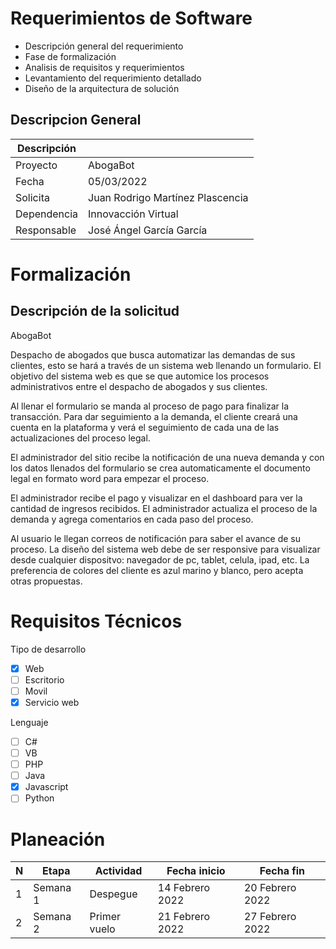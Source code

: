 # Requerimientos de Software

- Descripción general del requerimiento
- Fase de formalización
- Analisis de requisitos y requerimientos
- Levantamiento del requerimiento detallado
- Diseño de la arquitectura de solución

## Descripcion General

| Descripción |                                  |
|-------------|----------------------------------|
| Proyecto    | AbogaBot                         |
| Fecha       | 05/03/2022                      |
| Solicita    | Juan Rodrigo Martínez Plascencia |
| Dependencia | Innovacción Virtual              |
| Responsable | José Ángel García García         |

# Formalización

## Descripción de la solicitud

AbogaBot

Despacho de abogados que busca automatizar las demandas de sus clientes, esto se hará a través de un sistema web llenando un formulario. El objetivo del sistema web es que se que automice los procesos administrativos entre el despacho de abogados y sus clientes.


Al llenar el formulario se manda al proceso de pago para finalizar la transacción.
Para dar seguimiento a la demanda, el cliente creará una cuenta en la plataforma y verá el seguimiento de cada una de las actualizaciones del proceso legal.

El administrador del sitio recibe la notificación de una nueva demanda y con los datos llenados del formulario se crea automaticamente el documento legal en formato word para empezar el proceso.

El administrador recibe el pago y visualizar en el dashboard para ver la cantidad de ingresos recibidos.
El administrador actualiza el proceso de la demanda y agrega comentarios en cada paso del proceso.

Al usuario le llegan correos de notificación para saber el avance de su proceso.
La diseño del sistema web debe de ser responsive para visualizar desde cualquier dispositvo: navegador de pc, tablet, celula, ipad, etc.
La preferencia de colores del cliente es azul marino y blanco, pero acepta otras propuestas.

# Requisitos Técnicos

Tipo de desarrollo

- [x] Web
- [ ] Escritorio
- [ ] Movil
- [x] Servicio web

Lenguaje

- [ ] C#
- [ ] VB
- [ ] PHP
- [ ] Java
- [x] Javascript
- [ ] Python

# Planeación

| N | Etapa     | Actividad    | Fecha inicio    | Fecha fin       |
| - | --------- | ------------ | --------------- | --------------- |
| 1 | Semana 1  | Despegue     | 14 Febrero 2022 | 20 Febrero 2022 |
| 2 | Semana 2  | Primer vuelo | 21 Febrero 2022 | 27 Febrero 2022 |
